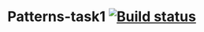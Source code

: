 # Patterns-task1 [![Build status](https://ci.appveyor.com/api/projects/status/biaavq4ftqd27ywr?svg=true)](https://ci.appveyor.com/project/mzrivan/patterns-task1)
